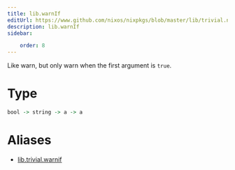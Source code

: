 ```yaml
---
title: lib.warnIf
editUrl: https://www.github.com/nixos/nixpkgs/blob/master/lib/trivial.nix#L483C12
description: lib.warnIf
sidebar:

    order: 8
---
```


Like warn, but only warn when the first argument is `true`.

# Type

```haskell
bool -> string -> a -> a
```


# Aliases

- [lib.trivial.warnif](/nix-doc-comments/reference/lib/trivial/lib-trivial-warnif)


